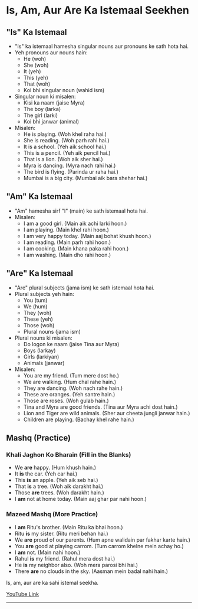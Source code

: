 # Is, Am, Aur Are Ka Istemaal Seekhen

## "Is" Ka Istemaal

*   "Is" ka istemaal hamesha singular nouns aur pronouns ke sath hota hai.
*   Yeh pronouns aur nouns hain:
    *   He (woh)
    *   She (woh)
    *   It (yeh)
    *   This (yeh)
    *   That (woh)
    *   Koi bhi singular noun (wahid ism)
*   Singular noun ki misalen:
    *   Kisi ka naam (jaise Myra)
    *   The boy (larka)
    *   The girl (larki)
    *   Koi bhi janwar (animal)
*   Misalen:
    *   He is playing. (Woh khel raha hai.)
    *   She is reading. (Woh parh rahi hai.)
    *   It is a school. (Yeh aik school hai.)
    *   This is a pencil. (Yeh aik pencil hai.)
    *   That is a lion. (Woh aik sher hai.)
    *   Myra is dancing. (Myra nach rahi hai.)
    *   The bird is flying. (Parinda ur raha hai.)
    *   Mumbai is a big city. (Mumbai aik bara shehar hai.)

## "Am" Ka Istemaal

*   "Am" hamesha sirf "I" (main) ke sath istemaal hota hai.
*   Misalen:
    *   I am a good girl. (Main aik achi larki hoon.)
    *   I am playing. (Main khel rahi hoon.)
    *   I am very happy today. (Main aaj bohat khush hoon.)
    *   I am reading. (Main parh rahi hoon.)
    *   I am cooking. (Main khana paka rahi hoon.)
    *   I am washing. (Main dho rahi hoon.)

## "Are" Ka Istemaal

*   "Are" plural subjects (jama ism) ke sath istemaal hota hai.
*   Plural subjects yeh hain:
    *   You (tum)
    *   We (hum)
    *   They (woh)
    *   These (yeh)
    *   Those (woh)
    *   Plural nouns (jama ism)
*   Plural nouns ki misalen:
    *   Do logon ke naam (jaise Tina aur Myra)
    *   Boys (larkay)
    *   Girls (larkiyan)
    *   Animals (janwar)
*   Misalen:
    *   You are my friend. (Tum mere dost ho.)
    *   We are walking. (Hum chal rahe hain.)
    *   They are dancing. (Woh nach rahe hain.)
    *   These are oranges. (Yeh santre hain.)
    *   Those are roses. (Woh gulab hain.)
    *   Tina and Myra are good friends. (Tina aur Myra achi dost hain.)
    *   Lion and Tiger are wild animals. (Sher aur cheeta jungli janwar hain.)
    *   Children are playing. (Bachay khel rahe hain.)

## Mashq (Practice)

### Khali Jaghon Ko Bharain (Fill in the Blanks)

*   We **are** happy. (Hum khush hain.)
*   It **is** the car. (Yeh car hai.)
*   This **is** an apple. (Yeh aik seb hai.)
*   That **is** a tree. (Woh aik darakht hai.)
*   Those **are** trees. (Woh darakht hain.)
*   I **am** not at home today. (Main aaj ghar par nahi hoon.)

### Mazeed Mashq (More Practice)

*   I **am** Ritu's brother. (Main Ritu ka bhai hoon.)
*   Ritu **is** my sister. (Ritu meri behan hai.)
*   We **are** proud of our parents. (Hum apne walidain par fakhar karte hain.)
*   You **are** good at playing carrom. (Tum carrom khelne mein achay ho.)
*   I **am** not. (Main nahi hoon.)
*   Rahul **is** my friend. (Rahul mera dost hai.)
*   He **is** my neighbor also. (Woh mera parosi bhi hai.)
*   There **are** no clouds in the sky. (Aasman mein badal nahi hain.)

Is, am, aur are ka sahi istemal seekha.

[YouTube Link](https://youtu.be/zhnHimX9_g0?si=VBK_vF4kYlVKLcZO)

---

